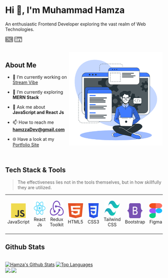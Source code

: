 <h1 align="left">Hi 👋, I'm Muhammad Hamza</h1>
<p align="left">An enthusiastic Frontend Developer exploring the vast realm of Web Technologies.</p>

<p align="left">
<a href="https://twitter.com/hamzzaDev" target="blank"><img align="center" src="assets/twitter-x.svg" alt="hamzzaDev" height="18" width="25" /></a>
<a href="https://linkedin.com/in/hamzzaDev" target="blank"><img align="center" src="assets/linkedin.svg" alt="hamzzaDev" height="18" width="25" /></a>
</p>
<br/>

<img align="right" alt="SVG" src="assets/developer.svg" width="300px"/>


## About Me
- 🔭 I’m currently working on [Stream Vibe](https://stream-vibe-m.netlify.app/)

- 🌱 I’m currently exploring **MERN Stack**

- 💬 Ask me about **JavaScript and React Js**

- 📫 How to reach me **hamzzaDev@gmail.com**

- 🌐 Have a look at my [Portfolio Site](https://hamzzadev.netlify.app/)
<br/>




<h2 align="left">Tech Stack & Tools</h2>

> The effectiveness lies not in the tools themselves, but in how skillfully they are utilized.

<table>
  <tr>
    <td align="center" width="96">
      <a>
        <img src="./tech/javascript.svg" width="48" height="48" alt="JavaScript" />
      </a>
      <br>JavaScript
    </td>
    <td align="center" width="96">
      <a>
        <img src="./tech/react.svg" width="48" height="48" alt="React Js" />
      </a>
      <br>React Js
    </td>
    <td align="center" width="96">
      <a>
        <img src="./tech/redux.svg" width="48" height="48" alt="Redux" />
      </a>
      <br>Redux Toolkit
    </td>
    <td align="center" width="96">
      <a>
        <img src="./tech/html.svg" width="48" height="48" alt="HTML" />
      </a>
      <br>HTML5
    </td>
    <td align="center" width="96">
      <a>
        <img src="./tech/CSS.svg" width="48" height="48" alt="CSS" />
      </a>
      <br>CSS3
    </td>
    <td align="center" width="96" height="120">
      <a>
        <img src="./tech/tailwindcss.svg" width="48" height="48" alt="Tailwind CSS" />
      </a>
      <br>Tailwind CSS
    </td>
    <td align="center" width="96">
      <a>
        <img src="./tech/bootstrap.svg" width="48" height="48" alt="Bootstrap" />
      </a>
      <br>Bootstrap
    </td>
    <td align="center" width="96">
      <a>
        <img src="./tech/figma.svg" width="48" height="48" alt="Figma" />
      </a>
      <br>Figma
    </td>
    <td align="center" width="96">
      <a>
        <img src="./tech/photoshop.svg" width="48" height="48" alt="Photoshop" />
      </a>
      <br>Adobe Photoshop
    </td>
    <!-- <td align="center" width="96">
      <a>
        <img src="./tech/illustrator.svg" width="48" height="48" alt="Illustrator" />
      </a>
      <br>Adobe Illustrator
    </td> -->
  </tr>
</table>

<h2 align="left">Github Stats</h2>

<br/>
    <a href="https://github.com/devHamzza/github-readme-stats"><img alt="Hamza's Github Stats" src="https://github-readme-stats.vercel.app/api?username=devHamzza&show_icons=true&count_private=true&theme=react&hide_border=true&bg_color=0D1117" /></a>
  <a href="https://github.com/devHamzza/github-readme-stats"><img alt="Top Languages" src="https://github-readme-stats.vercel.app/api/top-langs/?username=devHamzza&langs_count=8&count_private=true&layout=compact&theme=react&hide_border=true&bg_color=0D1117" /></a>
  <br/>

<a href="https://github.com/anuraghazra/github-readme-stats">
  <img height=200 align="center" src="https://github-readme-stats.vercel.app/api?username=anuraghazra" />
</a>
<a href="https://github.com/anuraghazra/convoychat">
  <img height=200 align="center" src="https://github-readme-stats.vercel.app/api/top-langs?username=anuraghazra&layout=compact&langs_count=8&card_width=320" />
</a>

